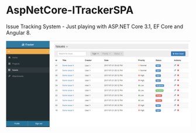 # AspNetCore-ITrackerSPA
Issue Tracking System - Just playing with ASP.NET Core 3.1, EF Core and Angular 8.

![ITrackerSPA](https://github.com/AKouki/AspNetCore-ITrackerSPA/blob/master/ITrackerSPA/wwwroot/itrackerspa.png?raw=true)
